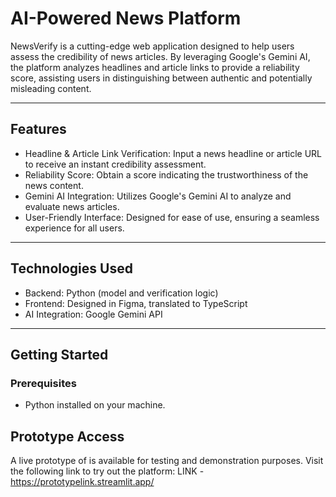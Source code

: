 # **AI-Powered News  Platform**

NewsVerify is a cutting-edge web application designed to help users assess the credibility of news articles. By leveraging Google's Gemini AI, the platform analyzes headlines and article links to provide a reliability score, assisting users in distinguishing between authentic and potentially misleading content.

---

## Features

- Headline & Article Link Verification: Input a news headline or article URL to receive an instant credibility assessment.
- Reliability Score: Obtain a score indicating the trustworthiness of the news content.
- Gemini AI Integration: Utilizes Google's Gemini AI to analyze and evaluate news articles.
- User-Friendly Interface: Designed for ease of use, ensuring a seamless experience for all users.

---

## Technologies Used

- Backend: Python (model and verification logic)
- Frontend: Designed in Figma, translated to TypeScript
- AI Integration: Google Gemini API

---

## Getting Started

### Prerequisites

- Python installed on your machine.

## Prototype Access

A live prototype of is available for testing and demonstration purposes. Visit the following link to try out the platform:
LINK - https://prototypelink.streamlit.app/





